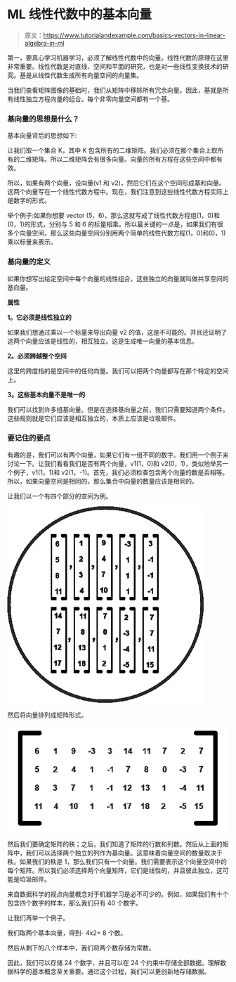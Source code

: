 # ML 线性代数中的基本向量

> 原文：<https://www.tutorialandexample.com/basics-vectors-in-linear-algebra-in-ml>

第一，要真心学习机器学习，必须了解线性代数中的向量。线性代数的原理在这里非常重要。线性代数是对直线、空间和平面的研究，也是对一些线性变换技术的研究。基是从线性代数生成所有向量空间的向量集。

当我们查看矩阵图像的基础时，我们从矩阵中移除所有冗余向量。因此，基就是所有线性独立方程向量的组合。每个非零向量空间都有一个基。

### 基向量的思想是什么？

基本向量背后的思想如下:

让我们取一个集合 K，其中 K 包含所有的二维矩阵。我们必须在那个集合上取所有的二维矩阵。所以二维矩阵会有很多向量。向量的所有方程在这些空间中都有效。

所以，如果有两个向量，设向量(v1 和 v2)，然后它们在这个空间形成基和向量。这两个向量写在一个线性代数方程中。现在，我们注意到这些线性代数方程实际上是数字的形式。

举个例子:如果你想要 vector (5，6)，那么这就写成了线性代数方程组(1，0)和(0，1)的形式，分别与 5 和 6 的标量相乘。所以最关键的一点是，如果我们有很多个向量空间，那么这些向量空间分别用两个简单的线性代数方程(1，0)和(0，1)乘以标量来表示。

### 基向量的定义

如果你想写出给定空间中每个向量的线性组合，这些独立的向量就叫做共享空间的基向量。

**属性**

**1。它必须是线性独立的**

如果我们想通过乘以一个标量来导出向量 v2 的值，这是不可能的。并且还证明了这两个向量应该是线性的，相互独立。这是生成唯一向量的基本信息。

**2。必须跨越整个空间**

这里的跨度指的是空间中的任何向量。我们可以把两个向量都写在那个特定的空间上。

**3。这些基本向量不是唯一的**

我们可以找到许多组基向量。但是在选择基向量之前，我们只需要知道两个条件。这些规则就是它们应该是相互独立的，本质上应该是垃圾邮件。

### 要记住的要点

有趣的是，我们可以有两个向量，如果它们有一组不同的数字。我们用一个例子来讨论一下。让我们看看我们是否有两个向量，v1(1，0)和 v2(0，1)，类似地举另一个例子，v1(1，1)和 v2(1，-1)。首先，我们必须检查包含两个向量的数是否相等。所以，如果向量空间是相同的，那么集合中向量的数量应该是相同的。

让我们以一个有四个部分的空间为例。

![Basis Vectors in Linear Algebra in ML](img/4c872de0deca1314631d32474ab31c2c.png)

然后将向量排列成矩阵形式。

![Basis Vectors in Linear Algebra in ML](img/8e6fd07b85916b4004a0a381686db248.png)

然后我们要确定矩阵的秩；之后，我们知道了矩阵的行数和列数。然后从上面的矩阵中，我们可以选择两个独立的列作为基向量。这意味着向量空间的数量取决于秩。如果我们的秩是 1，那么我们只有一个向量。我们需要表示这个向量空间中的每个矩阵。所以我们必须选择两个向量矩阵，它们是线性的，并且彼此独立，这可能是垃圾邮件。

来自数据科学的视点向量概念对于机器学习是必不可少的。例如，如果我们有十个包含四个数字的样本，那么我们只有 40 个数字。

让我们再举一个例子。

我们取两个基本向量，得到- 4x2= 8 个数。

然后从剩下的八个样本中，我们将两个数存储为常数。

因此，我们可以存储 24 个数字，并且可以在 24 个约束中存储全部数据。理解数据科学的基本概念至关重要。通过这个过程，我们可以更创新地存储数据。